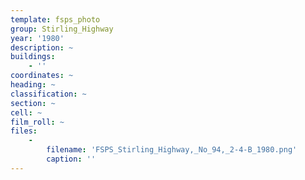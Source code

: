 ```yaml
---
template: fsps_photo
group: Stirling_Highway
year: '1980'
description: ~
buildings:
    - ''
coordinates: ~
heading: ~
classification: ~
section: ~
cell: ~
film_roll: ~
files:
    -
        filename: 'FSPS_Stirling_Highway,_No_94,_2-4-B_1980.png'
        caption: ''
---
```

